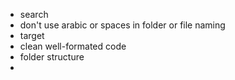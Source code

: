 - search
- don't use arabic or spaces in folder or file naming
- target
- clean well-formated code
- folder structure
- 